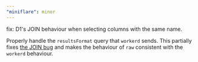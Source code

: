 ```yaml
---
"miniflare": minor
---
```


fix: D1's JOIN behaviour when selecting columns with the same name.

Properly handle the `resultsFormat` query that `workerd` sends. This partially fixes [the JOIN bug](https://github.com/cloudflare/workers-sdk/issues/3160) and makes the behaviour of `raw` consistent with the `workerd` behaviour.


